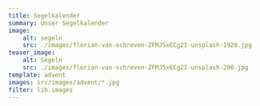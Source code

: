 ```yaml
---
title: Segelkalender
summary: Unser Segelkalender
image:
    alt: segeln
    src: ./images/florian-van-schreven-ZFMJ5xECg2I-unsplash-1920.jpg
teaser_image:
    alt: Segeln
    src: ./images/florian-van-schreven-ZFMJ5xECg2I-unsplash-200.jpg
template: advent
images: src/images/advent/*.jpg
filter: lib.images
---
```


